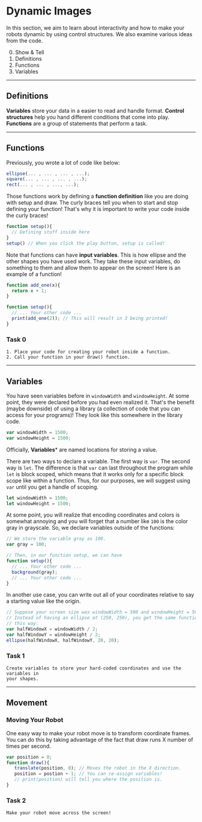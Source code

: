 # Dynamic Images

In this section, we aim to learn about interactivity and how to make your robots
dynamic by using control structures. We also examine various ideas from the code.

0. Show & Tell
1. Definitions
2. Functions
3. Variables

---

## Definitions

**Variables** store your data in a easier to read and handle format.
**Control structures** help you hand different conditions that come into play.
**Functions** are a group of statements that perform a task.

---
## Functions

Previously, you wrote a lot of code like below:
```javascript
ellipse(... , ... , ... , ...);
square(... , ... , ... , ...);
rect(... , ... , ..., ...);
```

Those functions work by defining a **function definition** like you are doing with
setup and draw. The curly braces tell you when to start and stop defining your
function! That's why it is important to write your code inside the curly braces!

```javascript
function setup(){
  // Defining stuff inside here
}
setup() // When you click the play button, setup is called!
```

Note that functions can have **input variables**. This is how ellipse and the other
shapes you have used work. They take these input variables, do something to them
and allow them to appear on the screen! Here is an example of a function!

```javascript
function add_one(x){
  return x + 1;
}

function setup(){
  // ... Your other code ...
  print(add_one(2)); // This will result in 3 being printed!
}
```

### Task 0
```
1. Place your code for creating your robot inside a function.
2. Call your function in your draw() function.
```

---

## Variables

You have seen variables before in `windowWidth` and `windowHeight`. At some
point, they were declared before you had even realized it. That's the benefit (maybe
downside) of using a library (a collection of code that you can access for your programs)!
They look like this somewhere in the library code.
```javascript
var windowWidth = 1500;
var windowHeight = 1500;
```
Officially, **Variables*** are named locations for storing a value.

There are two ways to declare a variable. The first way is `var`. The second
way is `let`. The difference is that `var` can last throughout the program while
`let` is block scoped, which means that it works only for a specific block
scope like within a function. Thus, for our purposes, we will suggest using
`var` until you get a handle of scoping.
```javascript
let windowWidth = 1500;
let windowHeight = 1500;
```

At some point, you will realize that encoding coordinates and colors is somewhat
annoying and you will forget that a number like `100` is the color gray in
grayscale. So, we declare variables outside of the functions:

```javascript
// We store the variable gray as 100.
var gray = 100;

// Then, in our function setup, we can have
function setup(){
  // ... Your other code ...
  background(gray);
  // ... Your other code ...
}
```

In another use case, you can write out all of your coordinates relative to say a
starting value like the origin.

```javascript
// Suppose your screen size was windowWidth = 500 and windowHeight = 500
// Instead of having an ellipse at (250, 250), you get the same functionality
// this way:
var halfWindowX = windowWidth / 2;
var halfWindowY = windowHeight / 2;
ellipse(halfWindowX, halfWindowY, 20, 20);
```

### Task 1
```
Create variables to store your hard-coded coordinates and use the variables in
your shapes.
```

---

## Movement

### Moving Your Robot
One easy way to make your robot move is to transform coordinate frames. You can
do this by taking advantage of the fact that draw runs X number of times per second.
```javascript
var position = 0;
function draw(){
   translate(position, 0); // Moves the robot in the X direction.
   position = postion + 1; // You can re-assign variables!
   // print(position) will tell you where the position is.
}
```

### Task 2
```
Make your robot move across the screen!
```
